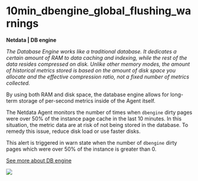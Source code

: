 # 10min_dbengine_global_flushing_warnings

**Netdata | DB engine**

*The Database Engine works like a traditional database. It dedicates a certain amount of RAM to data caching and
indexing, while the rest of the data resides compressed on disk. Unlike other memory modes, the amount of historical
metrics stored is based on the amount of disk space you allocate and the effective compression ratio, not a fixed number
of metrics collected.*

By using both RAM and disk space, the database engine allows for long-term storage of per-second metrics inside of the
Agent itself.

The Netdata Agent monitors the number of times when `dbengine` dirty pages were over 50% of the instance page cache in
the last 10 minutes. In this situation, the metric data are at risk of not being stored in the database. To remedy this
issue, reduce disk load or use faster disks.

This alert is triggered in warn state when the number of `dbengine` dirty pages which were over 50% of the instance is
greater than 0.

[See more about DB engine](https://learn.netdata.cloud/docs/agent/database/engine)

![](https://drive.google.com/uc?export=view&id=1elXR92OQn3sWVGXUCjpGi-NwcLNYE24g)
